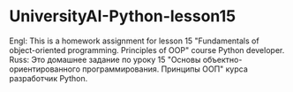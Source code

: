 # UniversityAI-Python-lesson15
Engl: This is a homework assignment for lesson 15 "Fundamentals of object-oriented programming. Principles of OOP" course Python developer.  Russ: Это домашнее задание по уроку 15 "Основы объектно-ориентированного программирования. Принципы ООП" курса разработчик Python.
